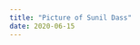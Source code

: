 ```yaml
---
title: "Picture of Sunil Dass"
date: 2020-06-15
---
```

<img src="/assets/images/gorser.jpg" alt="">
